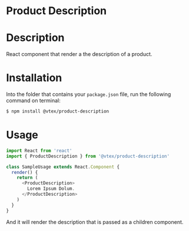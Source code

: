 # Product Description

# Description

React component that render a the description of a product.

# Installation

Into the folder that contains your `package.json` file, run the following command on terminal:

```sh
$ npm install @vtex/product-description
```

# Usage

```javascript
import React from 'react'
import { ProductDescription } from '@vtex/product-description'

class SampleUsage extends React.Component {
  render() {
    return (
      <ProductDescription>
        Lorem Ipsum Dolum.
      </ProductDescription>
    )
  }
}
```

And it will render the description that is passed as a children component.